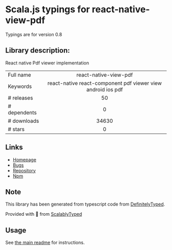 
# Scala.js typings for react-native-view-pdf

Typings are for version 0.8

## Library description:
React native Pdf viewer implementation

|                    |                 |
| ------------------ | :-------------: |
| Full name          | react-native-view-pdf |
| Keywords           | react-native react-component pdf viewer view android ios pdf |
| # releases         | 50 |
| # dependents       | 0 |
| # downloads        | 34630 |
| # stars            | 0 |

## Links
- [Homepage](https://github.com/rumax/react-native-PDFView#readme)
- [Bugs](https://github.com/rumax/react-native-PDFView/issues)
- [Repository](https://github.com/rumax/react-native-PDFView)
- [Npm](https://www.npmjs.com/package/react-native-view-pdf)
    


## Note
This library has been generated from typescript code from [DefinitelyTyped](https://definitelytyped.org).

Provided with :purple_heart: from [ScalablyTyped](https://github.com/oyvindberg/ScalablyTyped)

## Usage
See [the main readme](../../readme.md) for instructions.



